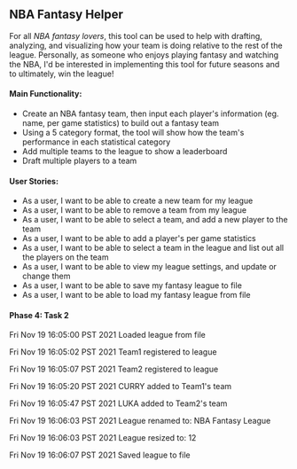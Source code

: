 <h2> NBA Fantasy Helper </h2>

For all *NBA fantasy lovers*, this tool can be used to help with drafting, analyzing, and visualizing how your team is doing relative to the rest of the league. 
Personally, as someone who enjoys playing fantasy and watching the NBA, I'd be interested in implementing this tool for future seasons and to ultimately, win the league!

#### Main Functionality:
- Create an NBA fantasy team, then input each player's information (eg. name, per game statistics) to build out a fantasy team
- Using a 5 category format, the tool will show how the team's performance in each statistical category
- Add multiple teams to the league to show a leaderboard
- Draft multiple players to a team

#### User Stories: 
- As a user, I want to be able to create a new team for my league
- As a user, I want to be able to remove a team from my league
- As a user, I want to be able to select a team, and add a new player to the team
- As a user, I want to be able to add a player's per game statistics
- As a user, I want to be able to select a team in the league and list out all the players on the team
- As a user, I want to be able to view my league settings, and update or change them
- As a user, I want to be able to save my fantasy league to file
- As a user, I want to be able to load my fantasy league from file

#### Phase 4: Task 2
Fri Nov 19 16:05:00 PST 2021
Loaded league from file

Fri Nov 19 16:05:02 PST 2021
Team1 registered to league

Fri Nov 19 16:05:07 PST 2021
Team2 registered to league

Fri Nov 19 16:05:20 PST 2021
CURRY added to Team1's team

Fri Nov 19 16:05:47 PST 2021
LUKA added to Team2's team

Fri Nov 19 16:06:03 PST 2021
League renamed to: NBA Fantasy League

Fri Nov 19 16:06:03 PST 2021
League resized to: 12

Fri Nov 19 16:06:07 PST 2021
Saved league to file